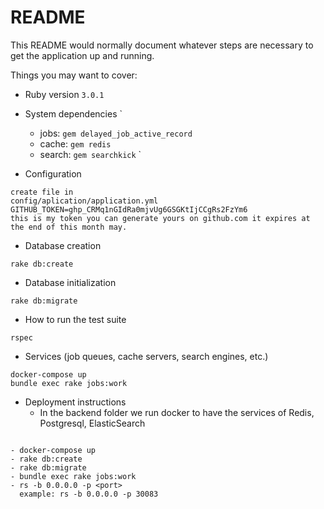 # README

This README would normally document whatever steps are necessary to get the
application up and running.

Things you may want to cover:

* Ruby version `3.0.1`

* System dependencies
 `
  * jobs: ```gem delayed_job_active_record```
  * cache: ```gem redis```
  * search: ```gem searchkick```
`

* Configuration

```
create file in
config/aplication/application.yml
GITHUB_TOKEN=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
this is my token you can generate yours on github.com it expires at the end of this month may.
```

* Database creation
```
rake db:create
```

* Database initialization
```
rake db:migrate
```
* How to run the test suite
```
rspec
```
* Services (job queues, cache servers, search engines, etc.)
```
docker-compose up
bundle exec rake jobs:work
```
* Deployment instructions
   * In the backend folder
we run docker to have the services of Redis, Postgresql, ElasticSearch
```

- docker-compose up
- rake db:create
- rake db:migrate
- bundle exec rake jobs:work
- rs -b 0.0.0.0 -p <port>
  example: rs -b 0.0.0.0 -p 30083

```

